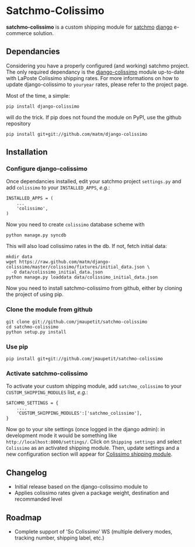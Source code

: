 # Satchmo-Colissimo

**satchmo-colissimo** is a custom shipping module for [satchmo](http://www.satchmoproject.com/) [django](https://www.djangoproject.com/) e-commerce solution.

## Dependancies

Considering you have a properly configured (and working) satchmo project. The only required dependancy is the [django-colissimo](https://github.com/matm/django-colissimo) module up-to-date with LaPoste Colissimo shipping rates. For more informations on how to update django-colissimo to `youryear` rates, please refer to the project page.

Most of the time, a simple:

    pip install django-colissimo
	
will do the trick. If pip does not found the module on PyPI, use the
github repository

    pip install git+git://github.com/matm/django-colissimo

## Installation

### Configure django-colissimo

Once dependancies installed, edit your satchmo project `settings.py` and add `colissimo` to your `INSTALLED_APPS`, *e.g.*:

    INSTALLED_APPS = (
        ...
        'colissimo',
    )
	
Now you need to create `colissimo` database scheme with

    python manage.py syncdb

This will also load colissimo rates in the db. If not, fetch initial data:

    mkdir data
    wget https://raw.github.com/matm/django-colissimo/master/colissimo/fixtures/initial_data.json \
	  -O data/colissimo_initial_data.json
	python manage.py loaddata data/colissimo_initial_data.json

Now you need to install satchmo-colissimo from github, either by cloning the project of using pip.

### Clone the module from github

    git clone git://github.com/jmaupetit/satchmo-colissimo
    cd satchmo-colissimo
    python setup.py install

### Use pip

    pip install git+git://github.com/jmaupetit/satchmo-colissimo

### Activate satchmo-colissimo

To activate your custom shipping module, add `satchmo_colissimo` to your `CUSTOM_SHIPPING_MODULES` list, *e.g.*:

    SATCHMO_SETTINGS = {
        ....
	    'CUSTOM_SHIPPING_MODULES':['satchmo_colissimo'],
	}

Now go to your site settings (once logged in the django admin): in development mode it would be something like `http://localhost:8000/settings/`. Click on `Shipping settings` and select `Colissimo` as an activated shipping module. Then, update settings and a new configuration section will appear for [Colissimo shipping module](https://github.com/jmaupetit/satchmo-colissimo).

## Changelog

* Initial release based on the django-colissimo module to 
* Applies colissimo rates given a package weight, destination and recommanded level

## Roadmap

* Complete support of 'So Colissimo' WS (multiple delivery modes, tracking number, shipping label, etc.)
